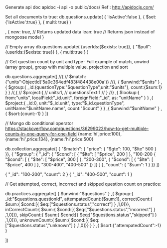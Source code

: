 Generate api doc 
apidoc -i api -o public/docs/
Ref : http://apidocjs.com/


Set all documents to true:
db.questions.update(
    {
        'isActive':false
    },
    {
        $set:{'isActive':true}
    },
    { multi: true}
    )


, {
    new: true, //   Returns updated data
    lean: true  //    Returns json instead of mongoose model
}


//  Empty array
db.questions.update(
{userIds:{$exists: true}},
{
"$pull":{userIds:{$exists: true}}
},
{
multi:true
}
)

// Get question count by unit and type- Full example of match, unwind (array group), group with multiple value, projection and sort


db.questions.aggregate([
//{
//	$match:{"units":ObjectId('5a0c364edf483f484438e00a')}
//},
{
  	$unwind:"$units"
}
,{
	$group:{
		_id:{questionType:"$questionType",unit:"$units"},
		count:{$sum:1}
	}
}
//,{
//	$project:{
//		units:1,
//		questionsText:1
//	}
//}
,{
	$lookup:{
	  	from:"units",
	  	localField:"_id.unit",
	  	foreignField:"_id",
	  	as: "unitName"
	}
}
,{
	$project:{
	  	_id:0,
		unit:"$_id.unit",
		type:"$_id.questionType",
		unitName:"$unitName.name",
		count:"$count"
	}
}
,{
	$unwind:"$unitName"
}
,{
	$sort:{count:-1}
}
])

//	Mongo db conditional operator
https://stackoverflow.com/questions/36299022/how-to-get-multiple-counts-in-one-query-for-one-field
{name:'hi',price:100},
{name:'hi',price:134},
{name:'hi',price:500}

db.collection.aggregate([
    { "$match": {
        "price": { "$gte": 100, "$lte" 500 }
    }},
    { "$group": {
        "_id": {
            "$cond": [
                { "$lte": [ "$price", 200 ] },
                "100-200
                { "$cond": [
                    { "$lte": [ "$price", 300 ] },
                    "200-300",
                    { "$cond": [
                        { "$lte": [ "$price", 400 ] },
                        "300-400",
                        "400-500"
                    ]}
                ]}
            ]
        },
        "count": { "$sum": 1 }
    }}
])

{ "_id": "100-200", "count": 2 }
{ "_id": "400-500", "count": 1 }


//  Get attempted, correct, incorrect and skipped question count on practice:

db.practices.aggregate([
{
	$unwind:"$questions"
}
,{
	$group:{
		_id:"$questions.questionId",
		attempatedCount:{$sum:1},
		correctCount:{
		  $sum:{
		    $cond:[{
		      $eq:["$questions.status","correct"]
		    }
		    ,1,0]}},
		inCorrectCount:{
		  $sum:{
		    $cond:[{
		      $eq:["$questions.status","incorrect"]
		    }
		    ,1,0]}},
		skipCount:{
		  $sum:{
		    $cond:[{
		      $eq:["$questions.status","skipped"]
		    }
		    ,1,0]}},
		unknownCount:{
		  $sum:{
		    $cond:[{
		      $eq:["$questions.status","unknown"]
		    }
		    ,1,0]}}
	}
}
,{
	$sort:{"attempatedCount":-1}
}

])


